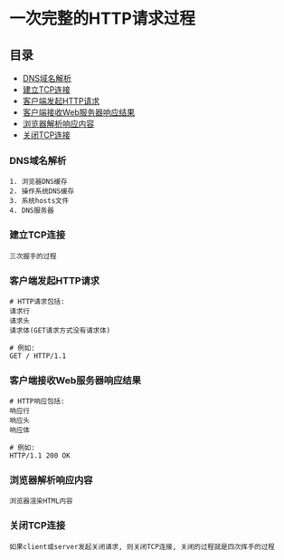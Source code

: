 # 一次完整的HTTP请求过程

## 目录
- [DNS域名解析](#DNS域名解析)
- [建立TCP连接](#建立TCP连接)
- [客户端发起HTTP请求](#客户端发起HTTP请求)
- [客户端接收Web服务器响应结果](#客户端接收Web服务器响应结果)
- [浏览器解析响应内容](#浏览器解析响应内容)
- [关闭TCP连接](#关闭TCP连接)

### DNS域名解析
```
1. 浏览器DNS缓存
2. 操作系统DNS缓存
3. 系统hosts文件
4. DNS服务器
```

### 建立TCP连接
```
三次握手的过程
```

### 客户端发起HTTP请求
```
# HTTP请求包括:
请求行
请求头
请求体(GET请求方式没有请求体)

# 例如:
GET / HTTP/1.1
```

### 客户端接收Web服务器响应结果
```
# HTTP响应包括:
响应行
响应头
响应体

# 例如:
HTTP/1.1 200 OK
```

### 浏览器解析响应内容
```
浏览器渲染HTML内容
```

### 关闭TCP连接
```
如果client或server发起关闭请求, 则关闭TCP连接, 关闭的过程就是四次挥手的过程
```